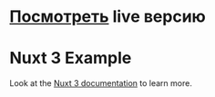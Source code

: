# [Посмотреть](https://nuxt-example-45jj.onrender.com/) live версию

# Nuxt 3 Example

Look at the [Nuxt 3 documentation](https://nuxt.com/docs/getting-started/introduction) to learn more.
